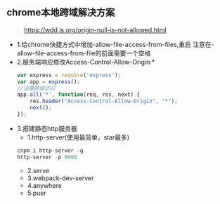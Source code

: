## chrome本地跨域解决方案
> https://wdd.js.org/origin-null-is-not-allowed.html

* 1.给chrome快捷方式中增加-allow-file-access-from-files,重启
    注意在-allow-file-access-from-file的前面需要一个空格
* 2.服务端响应修改Access-Control-Allow-Origin:*
    ```js
    var express = require('express');
    var app = express();
    //设置跨域访问
    app.all('*', function(req, res, next) {
        res.header("Access-Control-Allow-Origin", "*");
        next();
    });
    ```
* 3.搭建静态http服务器
    * 1.http-server(使用最简单，star最多)
    ```js
    cnpm i http-server -g
    http-server -p 9000
    ```
    * 2.serve
    * 3.webpack-dev-server
    * 4.anywhere
    * 5.puer